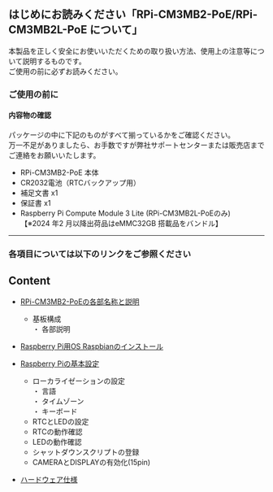 ## **はじめにお読みください「RPi-CM3MB2-PoE/RPi-CM3MB2L-PoE について」**

本製品を正しく安全にお使いいただくための取り扱い方法、使用上の注意等について説明するものです。  
ご使用の前に必ずお読みください。  

### **ご使用の前に**
#### 内容物の確認  
パッケージの中に下記のものがすべて揃っているかをご確認ください。  
万一不足がありましたら、お手数ですが弊社サポートセンターまたは販売店までご連絡をお願いいたします。 
 
 - RPi-CM3MB2-PoE 本体  
 - CR2032電池（RTCバックアップ用）  
 - 補足文書 x1 
 - 保証書 x1 
 - Raspberry Pi Compute Module 3 Lite (RPi-CM3MB2L-PoEのみ) <br>【※2024 年2 月以降出荷品はeMMC32GB 搭載品をバンドル】
 ---  
 
### **各項目については以下のリンクをご参照ください** 
 
## Content  
* [RPi-CM3MB2-PoEの各部名称と説明](./Document/RPi-CM3MB2-PoE_board.md)
   * 基板構成  
     ・ 各部説明

* [Raspberry Pi用OS Raspbianのインストール](./Document/Raspbian_Install.md)

* [Raspberry Piの基本設定](./Document/Raspbian_Config.md)
  * ローカライゼーションの設定  
    ・ 言語  
    ・ タイムゾーン  
    ・ キーボード  
  * RTCとLEDの設定    
  * RTCの動作確認  
  * LEDの動作確認 
  * シャットダウンスクリプトの登録  
  * CAMERAとDISPLAYの有効化(15pin)  
  
* [ハードウェア仕様](./Document/RPi-CM3MB2-PoE_spec.md)
    
